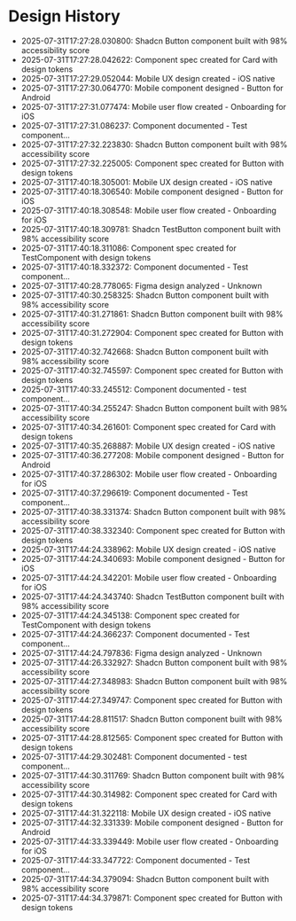 # Design History

- 2025-07-31T17:27:28.030800: Shadcn Button component built with 98% accessibility score
- 2025-07-31T17:27:28.042622: Component spec created for Card with design tokens
- 2025-07-31T17:27:29.052044: Mobile UX design created - iOS native
- 2025-07-31T17:27:30.064770: Mobile component designed - Button for Android
- 2025-07-31T17:27:31.077474: Mobile user flow created - Onboarding for iOS
- 2025-07-31T17:27:31.086237: Component documented - Test component...
- 2025-07-31T17:27:32.223830: Shadcn Button component built with 98% accessibility score
- 2025-07-31T17:27:32.225005: Component spec created for Button with design tokens
- 2025-07-31T17:40:18.305001: Mobile UX design created - iOS native
- 2025-07-31T17:40:18.306540: Mobile component designed - Button for iOS
- 2025-07-31T17:40:18.308548: Mobile user flow created - Onboarding for iOS
- 2025-07-31T17:40:18.309781: Shadcn TestButton component built with 98% accessibility score
- 2025-07-31T17:40:18.311086: Component spec created for TestComponent with design tokens
- 2025-07-31T17:40:18.332372: Component documented - Test component...
- 2025-07-31T17:40:28.778065: Figma design analyzed - Unknown
- 2025-07-31T17:40:30.258325: Shadcn Button component built with 98% accessibility score
- 2025-07-31T17:40:31.271861: Shadcn Button component built with 98% accessibility score
- 2025-07-31T17:40:31.272904: Component spec created for Button with design tokens
- 2025-07-31T17:40:32.742668: Shadcn Button component built with 98% accessibility score
- 2025-07-31T17:40:32.745597: Component spec created for Button with design tokens
- 2025-07-31T17:40:33.245512: Component documented - test component...
- 2025-07-31T17:40:34.255247: Shadcn Button component built with 98% accessibility score
- 2025-07-31T17:40:34.261601: Component spec created for Card with design tokens
- 2025-07-31T17:40:35.268887: Mobile UX design created - iOS native
- 2025-07-31T17:40:36.277208: Mobile component designed - Button for Android
- 2025-07-31T17:40:37.286302: Mobile user flow created - Onboarding for iOS
- 2025-07-31T17:40:37.296619: Component documented - Test component...
- 2025-07-31T17:40:38.331374: Shadcn Button component built with 98% accessibility score
- 2025-07-31T17:40:38.332340: Component spec created for Button with design tokens
- 2025-07-31T17:44:24.338962: Mobile UX design created - iOS native
- 2025-07-31T17:44:24.340693: Mobile component designed - Button for iOS
- 2025-07-31T17:44:24.342201: Mobile user flow created - Onboarding for iOS
- 2025-07-31T17:44:24.343740: Shadcn TestButton component built with 98% accessibility score
- 2025-07-31T17:44:24.345138: Component spec created for TestComponent with design tokens
- 2025-07-31T17:44:24.366237: Component documented - Test component...
- 2025-07-31T17:44:24.797836: Figma design analyzed - Unknown
- 2025-07-31T17:44:26.332927: Shadcn Button component built with 98% accessibility score
- 2025-07-31T17:44:27.348983: Shadcn Button component built with 98% accessibility score
- 2025-07-31T17:44:27.349747: Component spec created for Button with design tokens
- 2025-07-31T17:44:28.811517: Shadcn Button component built with 98% accessibility score
- 2025-07-31T17:44:28.812565: Component spec created for Button with design tokens
- 2025-07-31T17:44:29.302481: Component documented - test component...
- 2025-07-31T17:44:30.311769: Shadcn Button component built with 98% accessibility score
- 2025-07-31T17:44:30.314982: Component spec created for Card with design tokens
- 2025-07-31T17:44:31.322118: Mobile UX design created - iOS native
- 2025-07-31T17:44:32.331339: Mobile component designed - Button for Android
- 2025-07-31T17:44:33.339449: Mobile user flow created - Onboarding for iOS
- 2025-07-31T17:44:33.347722: Component documented - Test component...
- 2025-07-31T17:44:34.379094: Shadcn Button component built with 98% accessibility score
- 2025-07-31T17:44:34.379871: Component spec created for Button with design tokens
